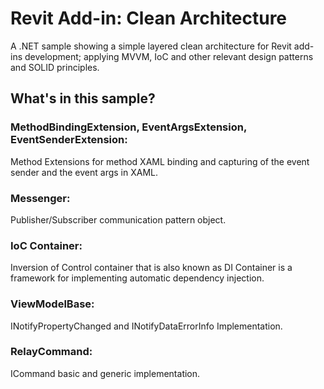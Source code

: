# Revit Add-in: Clean Architecture
A .NET sample showing a simple layered clean architecture for Revit add-ins development; applying MVVM, IoC  and other relevant design patterns and SOLID principles.


## What's in this sample?

### MethodBindingExtension, EventArgsExtension, EventSenderExtension: 
Method Extensions for method XAML binding and capturing of the event sender and the event args in XAML.

### Messenger:
Publisher/Subscriber communication pattern object.

### IoC Container: 
Inversion of Control container that is also known as DI Container 
is a framework for implementing automatic dependency injection.

### ViewModelBase: 
INotifyPropertyChanged and INotifyDataErrorInfo Implementation.

### RelayCommand: 
ICommand basic and generic implementation. 
